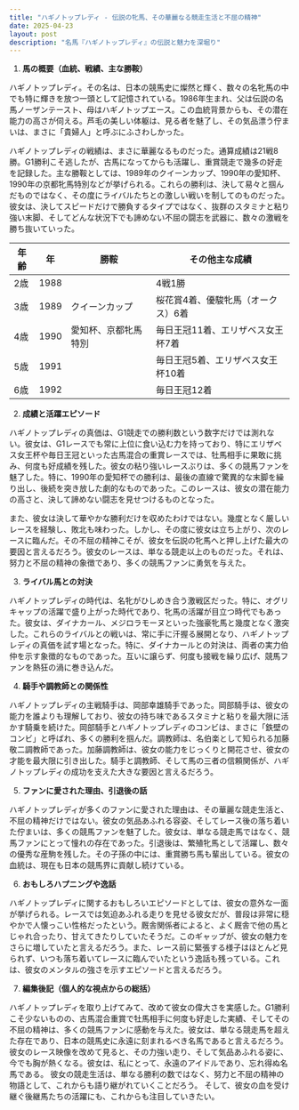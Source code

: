 ```yaml
---
title: "ハギノトップレディ - 伝説の牝馬、その華麗なる競走生活と不屈の精神"
date: 2025-04-23
layout: post
description: "名馬『ハギノトップレディ』の伝説と魅力を深堀り"
---
```


1. **馬の概要（血統、戦績、主な勝鞍）**

ハギノトップレディ。その名は、日本の競馬史に燦然と輝く、数々の名牝馬の中でも特に輝きを放つ一頭として記憶されている。1986年生まれ、父は伝説の名馬ノーザンテースト、母はハギノトップエース。この血統背景からも、その潜在能力の高さが伺える。芦毛の美しい体躯は、見る者を魅了し、その気品漂う佇まいは、まさに「貴婦人」と呼ぶにふさわしかった。

ハギノトップレディの戦績は、まさに華麗なるものだった。通算成績は21戦8勝。G1勝利こそ逃したが、古馬になってからも活躍し、重賞競走で幾多の好走を記録した。主な勝鞍としては、1989年のクイーンカップ、1990年の愛知杯、1990年の京都牝馬特別などが挙げられる。これらの勝利は、決して易々と掴んだものではなく、その度にライバルたちとの激しい戦いを制してのものだった。彼女は、決してスピードだけで勝負するタイプではなく、抜群のスタミナと粘り強い末脚、そしてどんな状況下でも諦めない不屈の闘志を武器に、数々の激戦を勝ち抜いていった。

| 年齢 | 年 | 勝鞍                               | その他主な成績                                      |
|------|---|------------------------------------|------------------------------------------------------|
| 2歳  | 1988 |                                    | 4戦1勝                                           |
| 3歳  | 1989 | クイーンカップ                      | 桜花賞4着、優駿牝馬（オークス）6着                   |
| 4歳  | 1990 | 愛知杯、京都牝馬特別                | 毎日王冠11着、エリザベス女王杯7着                     |
| 5歳  | 1991 |                                    | 毎日王冠5着、エリザベス女王杯10着                    |
| 6歳  | 1992 |                                    | 毎日王冠12着                                     |


2. **成績と活躍エピソード**

ハギノトップレディの真価は、G1競走での勝利数という数字だけでは測れない。彼女は、G1レースでも常に上位に食い込む力を持っており、特にエリザベス女王杯や毎日王冠といった古馬混合の重賞レースでは、牡馬相手に果敢に挑み、何度も好成績を残した。彼女の粘り強いレースぶりは、多くの競馬ファンを魅了した。特に、1990年の愛知杯での勝利は、最後の直線で驚異的な末脚を繰り出し、後続を突き放した劇的なものであった。このレースは、彼女の潜在能力の高さと、決して諦めない闘志を見せつけるものとなった。

また、彼女は決して華やかな勝利だけを収めたわけではない。幾度となく厳しいレースを経験し、敗北も味わった。しかし、その度に彼女は立ち上がり、次のレースに臨んだ。その不屈の精神こそが、彼女を伝説の牝馬へと押し上げた最大の要因と言えるだろう。彼女のレースは、単なる競走以上のものだった。それは、努力と不屈の精神の象徴であり、多くの競馬ファンに勇気を与えた。


3. **ライバル馬との対決**

ハギノトップレディの時代は、名牝がひしめき合う激戦区だった。特に、オグリキャップの活躍で盛り上がった時代であり、牝馬の活躍が目立つ時代でもあった。彼女は、ダイナカール、メジロラモーヌといった強豪牝馬と幾度となく激突した。これらのライバルとの戦いは、常に手に汗握る展開となり、ハギノトップレディの真価を試す場となった。特に、ダイナカールとの対決は、両者の実力伯仲を示す象徴的なものであった。互いに譲らず、何度も接戦を繰り広げ、競馬ファンを熱狂の渦に巻き込んだ。


4. **騎手や調教師との関係性**

ハギノトップレディの主戦騎手は、岡部幸雄騎手であった。岡部騎手は、彼女の能力を誰よりも理解しており、彼女の持ち味であるスタミナと粘りを最大限に活かす騎乗を続けた。岡部騎手とハギノトップレディのコンビは、まさに「鉄壁のコンビ」と呼ばれ、多くの勝利を掴んだ。調教師は、名伯楽として知られる加藤敬二調教師であった。加藤調教師は、彼女の能力をじっくりと開花させ、彼女の才能を最大限に引き出した。騎手と調教師、そして馬の三者の信頼関係が、ハギノトップレディの成功を支えた大きな要因と言えるだろう。


5. **ファンに愛された理由、引退後の話**

ハギノトップレディが多くのファンに愛された理由は、その華麗な競走生活と、不屈の精神だけではない。彼女の気品あふれる容姿、そしてレース後の落ち着いた佇まいは、多くの競馬ファンを魅了した。彼女は、単なる競走馬ではなく、競馬ファンにとって憧れの存在であった。引退後は、繁殖牝馬として活躍し、数々の優秀な産駒を残した。その子孫の中には、重賞勝ち馬も輩出している。彼女の血統は、現在も日本の競馬界に貢献し続けている。


6. **おもしろハプニングや逸話**

ハギノトップレディに関するおもしろいエピソードとしては、彼女の意外な一面が挙げられる。レースでは気迫あふれる走りを見せる彼女だが、普段は非常に穏やかで人懐っこい性格だったという。厩舎関係者によると、よく厩舎で他の馬とじゃれ合ったり、甘えてきたりしていたそうだ。このギャップが、彼女の魅力をさらに増していたと言えるだろう。また、レース前に緊張する様子はほとんど見られず、いつも落ち着いてレースに臨んでいたという逸話も残っている。これは、彼女のメンタルの強さを示すエピソードと言えるだろう。


7. **編集後記（個人的な視点からの総括）**

ハギノトップレディを取り上げてみて、改めて彼女の偉大さを実感した。G1勝利こそ少ないものの、古馬混合重賞で牡馬相手に何度も好走した実績、そしてその不屈の精神は、多くの競馬ファンに感動を与えた。彼女は、単なる競走馬を超えた存在であり、日本の競馬史に永遠に刻まれるべき名馬であると言えるだろう。彼女のレース映像を改めて見ると、その力強い走り、そして気品あふれる姿に、今でも胸が熱くなる。彼女は、私にとって、永遠のアイドルであり、忘れ得ぬ名馬である。  彼女の競走生活は、単なる勝利の数ではなく、努力と不屈の精神の物語として、これからも語り継がれていくことだろう。  そして、彼女の血を受け継ぐ後継馬たちの活躍にも、これからも注目していきたい。
